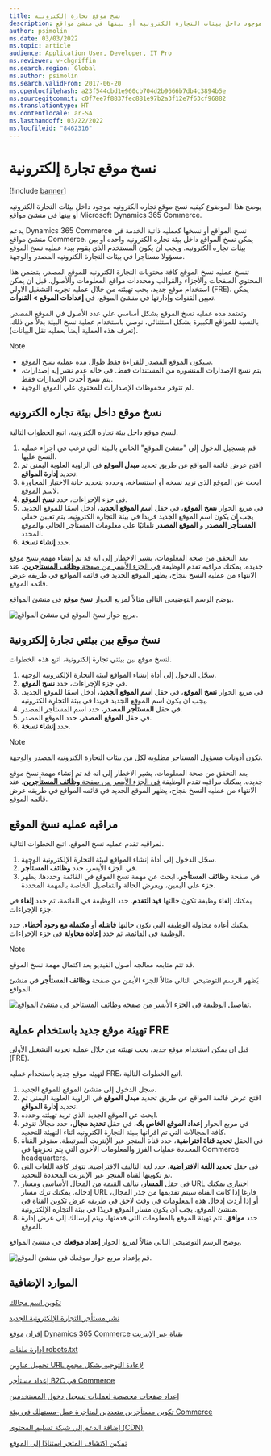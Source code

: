 ```yaml
---
title: نسخ موقع تجارة إلكترونية
description: يوضح هذا الموضوع كيفيه نسخ موقع تجاره الكترونيه موجود داخل بيئات التجارة الكترونيه أو بينها في منشئ مواقع Microsoft Dynamics 365 Commerce.
author: psimolin
ms.date: 03/03/2022
ms.topic: article
audience: Application User, Developer, IT Pro
ms.reviewer: v-chgriffin
ms.search.region: Global
ms.author: psimolin
ms.search.validFrom: 2017-06-20
ms.openlocfilehash: a23f544cbd1e960cb704d2b9666b7db4c3894b5e
ms.sourcegitcommit: c0f7ee7f8837fec881e97b2a3f12e7f63cf96882
ms.translationtype: HT
ms.contentlocale: ar-SA
ms.lasthandoff: 03/22/2022
ms.locfileid: "8462316"
---
```

# <a name="copy-an-e-commerce-site"></a>نسخ موقع تجارة إلكترونية

[!include [banner](../includes/banner.md)]

يوضح هذا الموضوع كيفيه نسخ موقع تجاره الكترونيه موجود داخل بيئات التجارة الكترونيه أو بينها في منشئ مواقع Microsoft Dynamics 365 Commerce.

يدعم Dynamics 365 Commerce نسخ المواقع أو نسخها كعمليه ذاتية الخدمة في منشئ مواقع Commerce. يمكن نسخ المواقع داخل بيئة تجاره الكترونيه واحده أو بين بيئات تجاره الكترونيه. ويجب ان يكون المستخدم الذي يقوم ببدء عمليه نسخ الموقع مسؤولا مستاجرا في بيئات التجارة الكترونيه المصدر والوجهة.

تنسخ عمليه نسخ الموقع كافة محتويات التجارة الكترونيه للموقع المصدر. يتضمن هذا المحتوي الصفحات والأجزاء والقوالب ومحددات مواقع المعلومات والأصول. قبل ان يمكن استخدام موقع جديد، يجب تهيئته من خلال عمليه تجربه التشغيل الاولي (FRE). يمكن تعيين القنوات وإدارتها في منشئ الموقع، في **إعدادات الموقع \> القنوات**.

وتعتمد مده عمليه نسخ الموقع بشكل أساسي علي عدد الأصول في الموقع المصدر. بالنسبة للمواقع الكبيرة بشكل استثنائي، نوصي باستخدام عملية نسخ البيئة بدلاً من ذلك. (تعرف هذه العملية أيضا بعمليه نقل البيانات).

> [!NOTE]
> - سيكون الموقع المصدر للقراءة فقط طوال مده عمليه نسخ الموقع.
> - يتم نسخ الإصدارات المنشورة من المستندات فقط. في حاله عدم نشر إيه إصدارات، يتم نسخ أحدث الإصدارات فقط.
> - لم تتوفر محفوظات الإصدارات للمحتوي علي الموقع الوجهة.

## <a name="copy-a-site-within-an-e-commerce-environment"></a>نسخ موقع داخل بيئة تجاره الكترونيه

لنسخ موقع داخل بيئة تجاره الكترونيه، اتبع الخطوات التالية.

1. قم بتسجيل الدخول إلى "منشئ الموقع" الخاص بالبيئة التي ترغب في اجراء عمليه النسخ عليها.
1. افتح عرض قائمة المواقع عن طريق تحديد **مبدل الموقع** في الزاوية العلوية اليمنى ثم تحديد **إدارة المواقع**.
1. ابحث عن الموقع الذي تريد نسخه أو استنساخه، وحدده بتحديد خانة الاختيار المجاورة لاسم الموقع.
1. في جزء الإجراءات، حدد **نسخ الموقع**.
1. في مربع الحوار **نسخ الموقع**، في حقل **اسم الموقع الجديد**، أدخل اسمًا للموقع الجديد. يجب ان يكون اسم الموقع الجديد فريدا في بيئة التجارة الكترونيه. يتم تعيين حقلي **المستأجر المصدر** و **الموقع المصدر** تلقائيًا على معلومات المستأجر الحالي والموقع المحدد.
1. حدد **إنشاء نسخة**.

بعد التحقق من صحة المعلومات، يشير الاخطار إلى انه قد تم إنشاء مهمة نسخ موقع جديده. يمكنك مراقبه تقدم الوظيفة [في الجزء الأيسر من صفحة **وظائف المستأجرين**](#monitor-the-site-copy-operation). عند الانتهاء من عمليه النسخ بنجاح، يظهر الموقع الجديد في قائمه المواقع في طريقه عرض قائمه الموقع.

يوضح الرسم التوضيحي التالي مثالاً لمربع الحوار **نسخ موقع** في منشئ المواقع.

![مربع حوار نسخ الموقع في منشئ المواقع.](media/site-copy_1.png)

## <a name="copy-a-site-between-two-e-commerce-environments"></a>نسخ موقع بين بيئتي تجارة إلكترونية

لنسخ موقع بين بيئتي تجارة إلكترونية، اتبع هذه الخطوات.

1. سجّل الدخول إلى أداة إنشاء المواقع لبيئة التجارة الإلكترونية الوجهة.
1. في جزء الإجراءات، حدد **نسخ الموقع**.
1. في مربع الحوار **نسخ الموقع**، في حقل **اسم الموقع الجديد**، أدخل اسمًا للموقع الجديد. يجب ان يكون اسم الموقع الجديد فريدا في بيئة التجارة الكترونيه.
1. في حقل **المستأجر المصدر**، حدد اسم المستأجر المصدر.
1. في حقل **الموقع المصدر**، حدد الموقع المصدر.
1. حدد **إنشاء نسخة**.

> [!NOTE]
> تكون أذونات مسؤول المستاجر مطلوبه لكل من بيئات التجارة الكترونيه المصدر والوجهة.

بعد التحقق من صحة المعلومات، يشير الاخطار إلى انه قد تم إنشاء مهمة نسخ موقع جديده. يمكنك مراقبه تقدم الوظيفة [في الجزء الأيسر من صفحة **وظائف المستأجرين**](#monitor-the-site-copy-operation). عند الانتهاء من عمليه النسخ بنجاح، يظهر الموقع الجديد في قائمه المواقع في طريقه عرض قائمه الموقع.

## <a name="monitor-the-site-copy-operation"></a>مراقبه عمليه نسخ الموقع

لمراقبه تقدم عمليه نسخ الموقع، اتبع الخطوات التالية.

1. سجّل الدخول إلى أداة إنشاء المواقع لبيئة التجارة الإلكترونية الوجهة.
1. في الجزء الأيسر، حدد **وظائف المستأجر**.
1. في صفحة **وظائف المستأجر**، ابحث عن مهمة نسخ الموقع في القائمة وحددها. يظهر جزء علي اليمين، ويعرض الحالة والتفاصيل الخاصة بالمهمة المحددة.

يمكنك إلغاء وظيفة تكون حالتها **قيد التقدم**. حدد الوظيفة في القائمة، ثم حدد **إلغاء** في جزء الإجراءات.

يمكنك أعاده محاولة الوظيفة التي تكون حالتها **فاشله** أو **مكتملة مع وجود أخطاء**. حدد الوظيفة في القائمة، ثم حدد **إعادة محاولة** في جزء الإجراءات.

> [!NOTE]
> قد تتم متابعه معالجه أصول الفيديو بعد اكتمال مهمة نسخ الموقع.

يُظهر الرسم التوضيحي التالي مثالاً للجزء الأيمن من صفحة **وظائف المستأجر** في منشئ المواقع.

![تفاصيل الوظيفة في الجزء الأيسر من صفحه وظائف المستاجر في منشئ المواقع.](media/site-copy_2.png)

## <a name="initialize-a-new-site-by-using-the-fre-process"></a>تهيئة موقع جديد باستخدام عملية FRE

قبل ان يمكن استخدام موقع جديد، يجب تهيئته من خلال عمليه تجربه التشغيل الأولى (FRE).

لتهيئه موقع جديد باستخدام عمليه FRE، اتبع الخطوات التالية.

1. سجل الدخول إلى منشئ الموقع للموقع الجديد.
1. افتح عرض قائمة المواقع عن طريق تحديد **مبدل الموقع** في الزاوية العلوية اليمنى ثم تحديد **إدارة المواقع**.
1. ابحث عن الموقع الجديد الذي تريد تهيئته وحدده.
1. في مربع الحوار **إعداد الموقع الخاص بك**، في حقل **تحديد مجال**، حدد مجالاً. تتوفر كافة المجالات التي تم اقرانها ببيئة التجارة الكترونيه اثناء التهيئة للتحديد.
1. في الحقل **تحديد قناة افتراضية**، حدد قناة المتجر عبر الإنترنت المرتبطة. ستوفر القناة المحددة عمليات الفرز والمعلومات الأخرى التي يتم تخزينها في Commerce headquarters.
1. في حقل **تحديد اللغة الافتراضية**، حدد لغة التاليف الافتراضية. تتوفر كافة اللغات التي تم تكوينها لقناه المتجر عبر الإنترنت المحددة للتحديد.
1. في حقل **المسار**، تتالف القيمة من المجال الأساسي ومسار URL اختياري يمكنك إدخاله. يمكنك ترك مسار URL فارغا إذا كانت القناة سيتم تقديمها من جذر المجال، أو إذا أردت إدخال هذه المعلومات في وقت لاحق في طريقه عرض تكوين القناة في منشئ الموقع. يجب أن يكون مسار الموقع فريدًا في بيئة التجارة الإلكترونية.
1. حدد **موافق**. تتم تهيئة الموقع بالمعلومات التي قدمتها، ويتم إرسالك إلى عرض إدارة الموقع.

يوضح الرسم التوضيحي التالي مثالاً لمربع الحوار **إعداد موقعك** في منشئ المواقع.

![قم بإعداد مربع حوار موقعك في منشئ الموقع.](media/site-copy_3.png)

## <a name="additional-resources"></a>الموارد الإضافية

[تكوين اسم مجالك](configure-your-domain-name.md)

[نشر مستأجر التجارة الإلكترونية الجديد](deploy-ecommerce-site.md)

[إقران موقع Dynamics 365 Commerce بقناة عبر الإنترنت](associate-site-online-store.md)

[إدارة ملفات robots.txt](manage-robots-txt-files.md)

[تحميل عناوين URL لإعادة التوجيه‬ بشكل مجمع](upload-bulk-redirects.md)

[إعداد مستأجر B2C في Commerce](set-up-b2c-tenant.md)

[إعداد صفحات مخصصة لعمليات تسجيل دخول المستخدمين](custom-pages-user-logins.md)

[تكوين مستأجرين متعددين لمتاجرة عمل-مستهلك في بيئة Commerce](configure-multi-b2c-tenants.md)

[إضافة الدعم إلى شبكة تسليم المحتوى (CDN)](add-cdn-support.md)

[تمكين اكتشاف المتجر استنادًا إلى الموقع](enable-store-detection.md)
